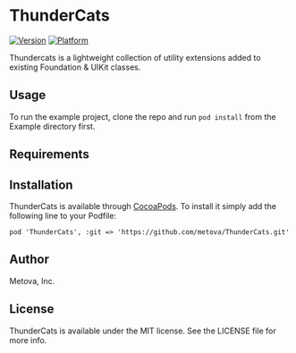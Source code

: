 # ThunderCats

[![Version](http://cocoapod-badges.herokuapp.com/v/thundercats/badge.png)](http://cocoadocs.org/docsets/thundercats)
[![Platform](http://cocoapod-badges.herokuapp.com/p/thundercats/badge.png)](http://cocoadocs.org/docsets/thundercats)

Thundercats is a lightweight collection of utility extensions added to existing Foundation & UIKit classes.

## Usage

To run the example project, clone the repo and run `pod install` from the Example directory first.

## Requirements

## Installation

ThunderCats is available through [CocoaPods](http://cocoapods.org). To install
it simply add the following line to your Podfile:

    pod 'ThunderCats', :git => 'https://github.com/metova/ThunderCats.git'

## Author

Metova, Inc.

## License

ThunderCats is available under the MIT license. See the LICENSE file for more info.

